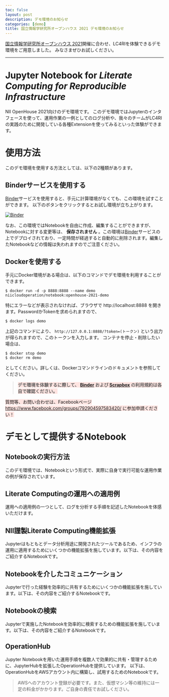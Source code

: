 ```yaml
---
toc: false
layout: post
description: デモ環境のお知らせ
categories: [demo]
title: 国立情報学研究所オープンハウス 2021 デモ環境のお知らせ
---
```


[国立情報学研究所オープンハウス 2021](https://www.nii.ac.jp/openhouse/)開催に合わせ、LC4RIを体験できるデモ環境をご用意しました。
みなさまぜひお試しください。

----

# Jupyter Notebook for *Literate Computing for Reproducible Infrastructure*

NII OpenHouse 2021向けのデモ環境です。
このデモ環境ではJupyterのインタフェースを使って、運用作業の一例としてのログ分析や、我々のチームがLC4RIの実践のために開発している各種Extensionを使ってみるといった体験ができます。

# 使用方法

このデモ環境を使用する方法としては、以下の2種類があります。

## Binderサービスを使用する

[Binder](https://mybinder.readthedocs.io/en/latest/)サービスを使用すると、手元に計算環境がなくても、この環境を試すことができます。
以下のボタンをクリックするとお試し環境が立ち上がります。

[![Binder](https://mybinder.org/badge_logo.svg)](https://mybinder.org/v2/gh/NII-cloud-operation/Jupyter-LC_docker/openhouse-2021-demo)

なお、この環境ではNotebookを自由に作成、編集することができますが、Notebookに対する変更等は、 **保存されません** 。この環境は[Binder](https://mybinder.readthedocs.io/en/latest/)サービスの上でデプロイされており、一定時間が経過すると自動的に削除されます。編集したNotebookなどの情報は失われますのでご注意ください。

## Dockerを使用する

手元にDocker環境がある場合は、以下のコマンドでデモ環境を利用することができます。

```
$ docker run -d -p 8888:8888 --name demo niicloudoperation/notebook:openhouse-2021-demo
```

特にエラーなどが表示されなければ、ブラウザで http://localhost:8888 を開きます。PasswordかTokenを求められますので、

```
$ docker logs demo
```

上記のコマンドにより、 `http://127.0.0.1:8888/?token=(トークン)` という出力が得られますので、このトークンを入力します。
コンテナを停止・削除したい場合は、

```
$ docker stop demo
$ docker rm demo
```

としてください。詳しくは、Dockerコマンドラインのドキュメントを参照してください。

> <span style='background-color:mistyrose;'> **デモ環境を体験するに際して、 [Binder](https://mybinder.readthedocs.io/en/latest/) および [Scrapbox](https://scrapbox.io/product/) の利用規約は各自で確認ください。** </span>

<span style='background-color:mistyrose;'> 質問等、お問い合わせは、Facebookページ https://www.facebook.com/groups/792904597583420/ に参加申請ください！</span>

# デモとして提供するNotebook

## Notebookの実行方法

このデモ環境では、Notebookという形式で、実際に自身で実行可能な運用作業の例が保存されています。

## Literate Computingの運用への適用例

運用への適用例の一つとして、ログを分析する手順を記述したNotebookを体感いただけます。


## NII謹製Literate Computing機能拡張
Jupyterはもともとデータ分析用途に開発されたツールであるため、インフラの運用に適用するためにいくつかの機能拡張を施しています。以下は、その内容をご紹介するNotebookです。


## Notebookを介したコミュニケーション

Jupyterで行った経験を効率的に共有するためにいくつかの機能拡張を施しています。以下は、その内容をご紹介するNotebookです。

## Notebookの検索

Jupyterで実施したNotebookを効率的に検索するための機能拡張を施しています。以下は、その内容をご紹介するNotebookです。

## OperationHub

Jupyter Notebookを用いた運用手順を複数人で効果的に共有・管理するために、JupyterHubを拡張したOperationHubを提供しています。
以下は、OperationHubをAWSアカウント内に構築し、試用するためのNotebookです。

> AWSへのアカウント登録が必要です。また、仮想マシン等の維持には一定の料金がかかります。ご自身の責任でお試しください。
